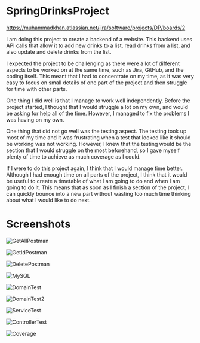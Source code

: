 # SpringDrinksProject

https://muhammadkhan.atlassian.net/jira/software/projects/DP/boards/2

I am doing this project to create a backend of a website. This backend uses API calls that allow it to add new drinks to a list, read drinks from a list, and also update and delete drinks from the list. 

I expected the project to be challenging as there were a lot of different aspects to be worked on at the same time, such as Jira, GitHub, and the coding itself. This meant that I had to concentrate on my time, as it was very easy to focus on small details of one part of the project and then struggle for time with other parts.  

One thing I did well is that I manage to work well independently. Before the project started, I thought that I would struggle a lot on my own, and would be asking for help all of the time. However, I managed to fix the problems I was having on my own. 

One thing that did not go well was the testing aspect. The testing took up most of my time and it was frustrating when a test that looked like it should be working was not working. However, I knew that the testing would be the section that I would struggle on the most beforehand, so I gave myself plenty of time to achieve as much coverage as I could. 

If I were to do this project again, I think that I would manage time better. Although I had enough time on all parts of the project, I think that it would be useful to create a timetable of what I am going to do and when I am going to do it. This means that as soon as I finish a section of the project, I can quickly bounce into a new part without wasting too much time thinking about what I would like to do next. 


# Screenshots

 ![GetAllPostman](https://user-images.githubusercontent.com/93529342/148804195-4d3869f7-5e1f-454a-b491-75afd8d8bc88.png)
 
![GetIdPostman](https://user-images.githubusercontent.com/93529342/148805355-bf4d83c7-6c7c-42c9-8a39-8f8ff608f903.png)

![DeletePostman](https://user-images.githubusercontent.com/93529342/148805328-8e5685b8-a543-4ef9-be16-5a9c4ccd36e4.png)

![MySQL](https://user-images.githubusercontent.com/93529342/148805551-561f76d6-e35c-4b29-be41-986b115f6011.png)

![DomainTest](https://user-images.githubusercontent.com/93529342/148805391-f2fc3c17-669f-4250-8116-5974d37d7daa.png)

![DomainTest2](https://user-images.githubusercontent.com/93529342/148805421-8de591ef-3c09-4af0-9bce-82cf337ebb3e.png)

![ServiceTest](https://user-images.githubusercontent.com/93529342/148805437-a48f97c1-17f9-49c3-894b-1ad15291658a.png)

![ControllerTest](https://user-images.githubusercontent.com/93529342/148805498-64a39b6d-d3f3-4088-83e3-f29bebe6c4e1.png)

![Coverage](https://user-images.githubusercontent.com/93529342/148805607-8c4ef515-e8b5-4ec6-afcb-0e843a72909a.png)
